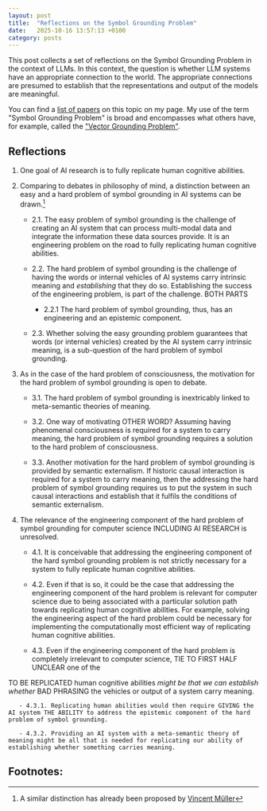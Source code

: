 ```yaml
---
layout: post
title:  "Reflections on the Symbol Grounding Problem"
date:   2025-10-16 13:57:13 +0100
category: posts
---
```


This post collects a set of reflections on the Symbol Grounding Problem in the context of LLMs. In this context, the question is whether LLM systems have an appropriate connection to the world. The appropriate connections are presumed to establish that the representations and output of the models are meaningful.

You can find a [list of papers](/The-Symbol-Grounding-Problem/) on this topic on my page. My use of the term "Symbol Grounding Problem" is broad and encompasses what others have, for example, called the ["Vector Grounding Problem"](https://arxiv.org/abs/2304.01481).

## Reflections

1. One goal of AI research is to fully replicate human cognitive abilities.

2. Comparing to debates in philosophy of mind, a distinction between an easy and a hard problem of symbol grounding in AI systems can be drawn.[^1]

    * 2.1. The easy problem of symbol grounding is the challenge of creating an AI system that can process multi-modal data and integrate the information these data sources provide. It is an engineering problem on the road to fully replicating human cognitive abilities.

    * 2.2. The hard problem of symbol grounding is the challenge of having the words or internal vehicles of AI systems carry intrinsic meaning and *establishing* that they do so. Establishing the success of the engineering problem, is part of the challenge. BOTH PARTS

        - 2.2.1 The hard problem of symbol grounding, thus, has an engineering and an epistemic component.

    * 2.3. Whether solving the easy grounding problem guarantees that words (or internal vehicles) created by the AI system carry intrinsic meaning, is a sub-question of the hard problem of symbol grounding.

3. As in the case of the hard problem of consciousness, the motivation for the hard problem of symbol grounding is open to debate.

    * 3.1. The hard problem of symbol grounding is inextricably linked to meta-semantic theories of meaning.

    * 3.2. One way of motivating OTHER WORD?
    Assuming having phenomenal consciousness is required for a system to carry meaning, the hard problem of symbol grounding requires a solution to the hard problem of consciousness.

    * 3.3. Another motivation for the hard problem of symbol grounding is provided by semantic externalism. If historic causal interaction is required for a system to carry meaning, then the addressing the hard problem of symbol grounding requires us to put the system in such causal interactions and establish that it fulfils the conditions of semantic externalism.

4. The relevance of the engineering component of the hard problem of symbol grounding for computer science INCLUDING AI RESEARCH is unresolved.

   * 4.1. It is conceivable that addressing the engineering component of the hard symbol grounding problem is not strictly necessary for a system to fully replicate human cognitive abilities.

   * 4.2. Even if that is so, it could be the case that addressing the engineering component of the hard problem is relevant for computer science due to being associated with a particular solution path towards replicating human cognitive abilities. For example, solving the engineering aspect of the hard problem could be necessary for implementing the computationally most efficient way of replicating human cognitive abilities.

   * 4.3. Even if the engineering component of the hard problem is completely irrelevant to computer science, TIE TO FIRST HALF UNCLEAR one of the

 TO BE REPLICATED human cognitive abilities _might be that we can establish whether_ BAD PHRASING the vehicles or output of a system carry meaning.

       - 4.3.1. Replicating human abilities would then require GIVING the AI system THE ABILITY to address the epistemic component of the hard problem of symbol grounding.

       - 4.3.2. Providing an AI system with a meta-semantic theory of meaning might be all that is needed for replicating our ability of establishing whether something carries meaning.



## Footnotes:

[^1]:  A similar distinction has already been proposed by [Vincent Müller](https://philarchive.org/rec/MLLTHA-2)
